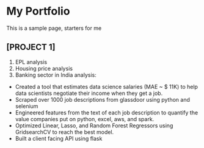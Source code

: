 # My Portfolio
This is a sample page, starters for me
## [PROJECT 1]
1. EPL analysis
2. Housing price analysis
3. Banking sector in India analysis:
* Created a tool that estimates data science salaries (MAE ~ $ 11K) to help data scientists negotiate their income when they get a job.
* Scraped over 1000 job descriptions from glassdoor using python and selenium
* Engineered features from the text of each job description to quantify the value companies put on python, excel, aws, and spark. 
* Optimized Linear, Lasso, and Random Forest Regressors using GridsearchCV to reach the best model. 
* Built a client facing API using flask 

